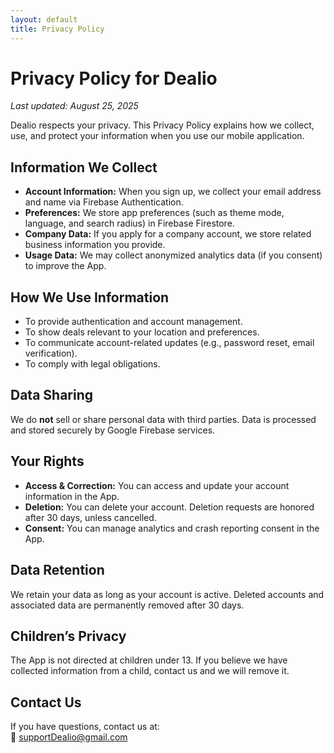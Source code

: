 ```yaml
---
layout: default
title: Privacy Policy
---
```

# Privacy Policy for Dealio

_Last updated: August 25, 2025_

Dealio respects your privacy. This Privacy Policy explains how we collect, use, and protect your information when you use our mobile application.

## Information We Collect
- **Account Information:** When you sign up, we collect your email address and name via Firebase Authentication.
- **Preferences:** We store app preferences (such as theme mode, language, and search radius) in Firebase Firestore.
- **Company Data:** If you apply for a company account, we store related business information you provide.
- **Usage Data:** We may collect anonymized analytics data (if you consent) to improve the App.

## How We Use Information
- To provide authentication and account management.
- To show deals relevant to your location and preferences.
- To communicate account-related updates (e.g., password reset, email verification).
- To comply with legal obligations.

## Data Sharing
We do **not** sell or share personal data with third parties. Data is processed and stored securely by Google Firebase services.

## Your Rights
- **Access & Correction:** You can access and update your account information in the App.
- **Deletion:** You can delete your account. Deletion requests are honored after 30 days, unless cancelled.
- **Consent:** You can manage analytics and crash reporting consent in the App.

## Data Retention
We retain your data as long as your account is active. Deleted accounts and associated data are permanently removed after 30 days.

## Children’s Privacy
The App is not directed at children under 13. If you believe we have collected information from a child, contact us and we will remove it.

## Contact Us
If you have questions, contact us at:  
📧 supportDealio@gmail.com
